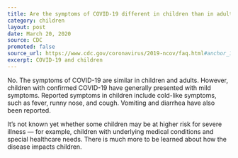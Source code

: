 ```yaml
---
title: Are the symptoms of COVID-19 different in children than in adults?
category: children
layout: post
date: March 20, 2020
source: CDC
promoted: false
source_url: https://www.cdc.gov/coronavirus/2019-ncov/faq.html#anchor_1584387482747
excerpt: COVID-19 and children
---
```


No. The symptoms of COVID-19 are similar in children and adults. However, children with confirmed COVID-19 have generally presented with mild symptoms. Reported symptoms in children include cold-like symptoms, such as fever, runny nose, and cough. Vomiting and diarrhea have also been reported. 

It’s not known yet whether some children may be at higher risk for severe illness &mdash; for example, children with underlying medical conditions and special healthcare needs. There is much more to be learned about how the disease impacts children.
